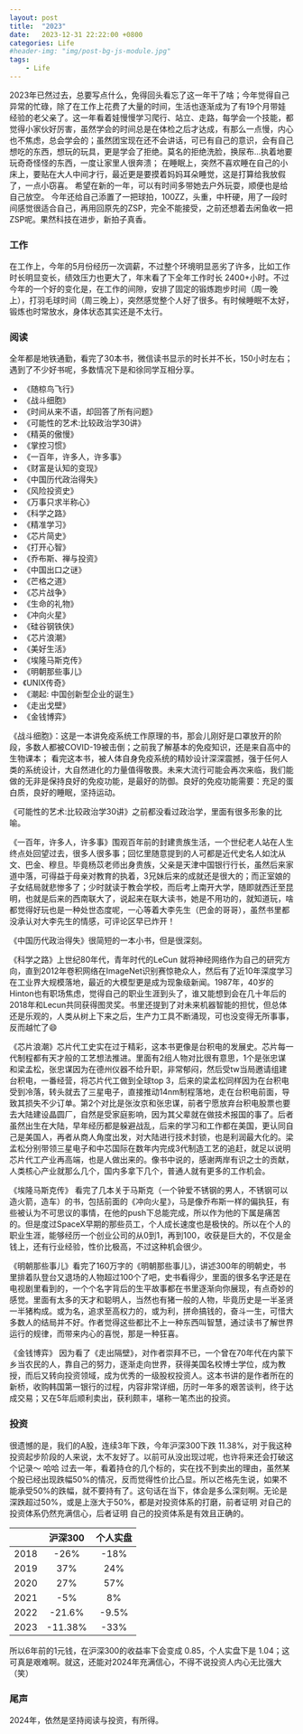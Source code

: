 ```yaml
---
layout: post
title:  "2023"
date:   2023-12-31 22:22:00 +0800
categories: Life
#header-img: "img/post-bg-js-module.jpg"
tags:
    - Life
---
```


2023年已然过去，总要写点什么，免得回头看忘了这一年干了啥；今年觉得自己异常的忙碌，除了在工作上花费了大量的时间，生活也逐渐成为了有19个月带娃经验的老父亲了。这一年看着娃慢慢学习爬行、站立、走路，每学会一个技能，都觉得小家伙好厉害，虽然学会的时间总是在体检之后才达成，有那么一点慢，内心也不焦虑，总会学会的；虽然团宝现在还不会讲话，可已有自己的意识，会有自己想吃的东西，想玩的玩具，更是学会了拒绝。莫名的拒绝洗脸，换尿布...执着地要玩奇奇怪怪的东西，一度让家里人很奔溃；
在睡眠上，突然不喜欢睡在自己的小床上，要贴在大人中间才行，最近更是要摸着妈妈耳朵睡觉，这是打算给我放假了，一点小窃喜。
希望在新的一年，可以有时间多带她去户外玩耍，顺便也是给自己放空。
今年还给自己添置了一把球拍，100ZZ，头重，中杆硬，用了一段时间感觉很适合自己，再用回原先的ZSP，完全不能接受，之前还想着去闲鱼收一把ZSP呢。果然科技在进步，新拍子真香。

### 工作

在工作上，今年的5月份经历一次调薪，不过整个环境明显恶劣了许多，比如工作时长明显变长，绩效压力也更大了，年末看了下全年工作时长 2400+小时。不过今年的一个好的变化是，在工作的间隙，安排了固定的锻炼跑步时间（周一晚上），打羽毛球时间（周三晚上），突然感觉整个人好了很多。有时候睡眠不太好，锻炼也时常放水，身体状态其实还是不太行。

### 阅读

全年都是地铁通勤，看完了30本书，微信读书显示的时长并不长，150小时左右；遇到了不少好书呢，多数情况下是和徐同学互相分享。

* 《随椋鸟飞行》
* 《战斗细胞》
* 《时间从来不语，却回答了所有问题》
* 《可能性的艺术:比较政治学30讲》
* 《精英的傲慢》
* 《掌控习惯》
* 《一百年，许多人，许多事》
* 《财富是认知的变现》
* 《中国历代政治得失》
* 《风险投资史》
* 《万事只求半称心》
* 《科学之路》
* 《精准学习》
* 《芯片简史》
* 《打开心智》
* 《乔布斯、禅与投资》
* 《中国出口之谜》
* 《芒格之道》
* 《芯片战争》
* 《生命的礼物》
* 《冲向火星》
* 《硅谷钢铁侠》
* 《芯片浪潮》
* 《美好生活》
* 《埃隆马斯克传》
* 《明朝那些事儿》
* 《UNIX传奇》
* 《潮起: 中国创新型企业的诞生》
* 《走出戈壁》
* 《金钱博弈》

《战斗细胞》：这是一本讲免疫系统工作原理的书，那会儿刚好是口罩放开的阶段，多数人都被COVID-19被击倒；之前我了解基本的免疫知识，还是来自高中的生物课本；
看完这本书，被人体自身免疫系统的精妙设计深深震撼，强于任何人类的系统设计，大自然进化的力量值得敬畏。未来大流行可能会再次来临，我们能做的无非是保持良好的免疫功能，是最好的防御。良好的免疫功能需要：充足的蛋白质，良好的睡眠，坚持运动。

《可能性的艺术:比较政治学30讲》之前都没看过政治学，里面有很多形象的比喻。

《一百年，许多人，许多事》围观百年前的封建贵族生活，一个世纪老人站在人生终点处回望过去，很多人很多事；回忆里随意提到的人可都是近代史名人如沈从文、巴金、穆旦。毕竟杨苡老师出身贵族，父亲是天津中国银行行长，虽然后来家道中落，可得益于母亲对教育的执着，3兄妹后来的成就还是很大的；而正室娘的子女结局就悲惨多了；少时就读于教会学校，而后考上南开大学，随即就西迁至昆明，也就是后来的西南联大了，说起来在联大读书，她是不用功的，就知道玩，啥都觉得好玩也是一种处世态度呢，一心等着大李先生（巴金的哥哥），虽然书里都没承认对大李先生的情感，可评论区早已炸开！

《中国历代政治得失》很简短的一本小书，但是很深刻。

《科学之路》上世纪80年代，青年时代的LeCun 就将神经网络作为自己的研究方向，直到2012年卷积网络在ImageNet识别赛惊艳众人，然后有了近10年深度学习在工业界大规模落地，最近的大模型更是成为现象级新闻。1987年，40岁的Hinton也有职场焦虑，觉得自己的职业生涯到头了，谁又能想到会在几十年后的2018年和Lecun共同获得图灵奖。书里还提到了对未来机器智能的担忧，但总体还是乐观的，人类从树上下来之后，生产力工具不断涌现，可也没变得无所事事，反而越忙了😄

《芯片浪潮》芯片代工史实在过于精彩，这本书更像是台积电的发展史。芯片每一代制程都有天才般的工艺想法推进。里面有2组人物对比很有意思，1个是张忠谋和梁孟松，张忠谋因为在德州仪器不给升职，非常郁闷，然后受tw当局邀请组建台积电，一番经营，将芯片代工做到全球top 3，后来的梁孟松同样因为在台积电受到冷落，转头就去了三星电子，直接推动14nm制程落地，走在台积电前面，导致其损失不少订单。第2个对比是张汝京和张忠谋，前者宁愿放弃台积电股票也要去大陆建设晶圆厂，自然是受家庭影响，因为其父辈就在做技术报国的事了。后者虽然出生在大陆，早年经历都是躲避战乱，后来的学习和工作都在美国，更认同自己是美国人，再者从商人角度出发，对大陆进行技术封锁，也是利润最大化的。梁孟松分别带领三星电子和中芯国际在数年内完成3代制造工艺的追赶，就足以说明芯片代工产业再高端，也是人做出来的。像书中说的，感谢两岸有识之士的贡献，人类核心产业就那么几个，国内多拿下几个，普通人就有更多的工作机会。

《埃隆马斯克传》 看完了几本关于马斯克（一个钟爱不锈钢的男人，不锈钢可以造火箭，造车）的书，包括前面的《冲向火星》，马是像乔布斯一样的偏执狂，有些被认为不可思议的事情，在他的push下总能完成，所以作为他的下属是痛苦的。但是度过SpaceX早期的那些员工，个人成长速度也是极快的。所以在个人的职业生涯，能够经历一个创业公司的从0到1，再到100，收获是巨大的，不仅是金钱上，还有行业经验，性价比极高，不过这种机会很少。

《明朝那些事儿》看完了160万字的《明朝那些事儿》，讲述300年的明朝史，书里排着队登台又退场的人物超过100个了吧，史书看得少，里面的很多名字还是在电视剧里看到的，一个个名字背后的生平故事都在书里逐渐向你展现，有点奇妙的感觉。里面有太多的天才和聪明人，当然也有猪一般的人物，毕竟历史是一半圣贤一半猪构成。或为名，追求至高权力的，或为利，拼命搞钱的，奋斗一生，可惜大多数人的结局并不好。作者觉得这些都比不上一种东西叫智慧，通过读书了解世界运行的规律，而带来内心的喜悦，那是一种狂喜。

《金钱博弈》 因为看了《走出隔壁》，对作者崇拜不已，一个曾在70年代在内蒙下乡当农民的人，靠自己的努力，逐渐走向世界，获得美国名校博士学位，成为教授，而后又转向投资领域，成为优秀的一级股权投资人。这本书讲的是作者所在的新桥，收购韩国第一银行的过程，内容非常详细，历时一年多的艰苦谈判，终于达成交易；又在5年后顺利卖出，获利颇丰，堪称一笔杰出的投资。

### 投资

很遗憾的是，我们的A股，连续3年下跌，今年沪深300下跌 11.38%，对于我这种投资起步阶段的人来说，太不友好了。以前可从没出现过呢，也许将来还会打破这个记录～ 哈哈
过去一年，看着持仓的几个标的，实在找不到卖出的理由，虽然某个股已经出现跌幅50%的情况，反而觉得性价比凸显。所以芒格先生说，如果不能承受50%的跌幅，就不要持有了。这句话在当下，体会是多么深刻啊。无论是深跌超过50%，或是上涨大于50%，都是对投资体系的打磨，前者证明 对自己的投资体系仍然充满信心，后者证明 自己的投资体系是有效且正确的。

||沪深300|个人实盘|
|:--:|:--:|:--:|
|2018|-26%|-18%|
|2019|37%|24%|
|2020|27%|57%|
|2021|-5%|8%|
|2022|-21.6%|-9.5%|
|2023|-11.38%|-33%|

所以6年前的1元钱，在沪深300的收益率下会变成 0.85，个人实盘下是 1.04；这可真是艰难啊。就这，还能对2024年充满信心，不得不说投资人内心无比强大（笑）

### 尾声

2024年，依然是坚持阅读与投资，有所得。

